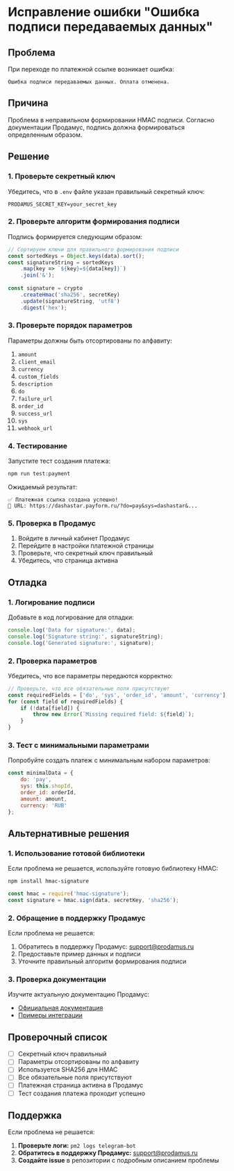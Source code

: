 # Исправление ошибки "Ошибка подписи передаваемых данных"

## Проблема

При переходе по платежной ссылке возникает ошибка:
```
Ошибка подписи передаваемых данных. Оплата отменена.
```

## Причина

Проблема в неправильном формировании HMAC подписи. Согласно документации Продамус, подпись должна формироваться определенным образом.

## Решение

### 1. Проверьте секретный ключ

Убедитесь, что в `.env` файле указан правильный секретный ключ:

```env
PRODAMUS_SECRET_KEY=your_secret_key
```

### 2. Проверьте алгоритм формирования подписи

Подпись формируется следующим образом:

```javascript
// Сортируем ключи для правильного формирования подписи
const sortedKeys = Object.keys(data).sort();
const signatureString = sortedKeys
    .map(key => `${key}=${data[key]}`)
    .join('&');
    
const signature = crypto
    .createHmac('sha256', secretKey)
    .update(signatureString, 'utf8')
    .digest('hex');
```

### 3. Проверьте порядок параметров

Параметры должны быть отсортированы по алфавиту:

1. `amount`
2. `client_email`
3. `currency`
4. `custom_fields`
5. `description`
6. `do`
7. `failure_url`
8. `order_id`
9. `success_url`
10. `sys`
11. `webhook_url`

### 4. Тестирование

Запустите тест создания платежа:

```bash
npm run test:payment
```

Ожидаемый результат:
```
✅ Платежная ссылка создана успешно!
🔗 URL: https://dashastar.payform.ru/?do=pay&sys=dashastar&...
```

### 5. Проверка в Продамус

1. Войдите в личный кабинет Продамус
2. Перейдите в настройки платежной страницы
3. Проверьте, что секретный ключ правильный
4. Убедитесь, что страница активна

## Отладка

### 1. Логирование подписи

Добавьте в код логирование для отладки:

```javascript
console.log('Data for signature:', data);
console.log('Signature string:', signatureString);
console.log('Generated signature:', signature);
```

### 2. Проверка параметров

Убедитесь, что все параметры передаются корректно:

```javascript
// Проверьте, что все обязательные поля присутствуют
const requiredFields = ['do', 'sys', 'order_id', 'amount', 'currency'];
for (const field of requiredFields) {
    if (!data[field]) {
        throw new Error(`Missing required field: ${field}`);
    }
}
```

### 3. Тест с минимальными параметрами

Попробуйте создать платеж с минимальным набором параметров:

```javascript
const minimalData = {
    do: 'pay',
    sys: this.shopId,
    order_id: orderId,
    amount: amount,
    currency: 'RUB'
};
```

## Альтернативные решения

### 1. Использование готовой библиотеки

Если проблема не решается, используйте готовую библиотеку HMAC:

```bash
npm install hmac-signature
```

```javascript
const hmac = require('hmac-signature');
const signature = hmac.sign(data, secretKey, 'sha256');
```

### 2. Обращение в поддержку Продамус

Если проблема не решается:

1. Обратитесь в поддержку Продамус: support@prodamus.ru
2. Предоставьте пример данных и подписи
3. Уточните правильный алгоритм формирования подписи

### 3. Проверка документации

Изучите актуальную документацию Продамус:

- [Официальная документация](https://help.prodamus.ru/payform/integracii/rest-api/instrukcii-dlya-samostoyatelnaya-integracii-servisov)
- [Примеры интеграции](https://help.prodamus.ru/payform/integracii/rest-api/instrukcii-dlya-samostoyatelnaya-integracii-servisov#parametry-kotorye-vy-mozhete-peredat-v-zaprose)

## Проверочный список

- [ ] Секретный ключ правильный
- [ ] Параметры отсортированы по алфавиту
- [ ] Используется SHA256 для HMAC
- [ ] Все обязательные поля присутствуют
- [ ] Платежная страница активна в Продамус
- [ ] Тест создания платежа проходит успешно

## Поддержка

Если проблема не решается:

1. **Проверьте логи:** `pm2 logs telegram-bot`
2. **Обратитесь в поддержку Продамус:** support@prodamus.ru
3. **Создайте issue** в репозитории с подробным описанием проблемы